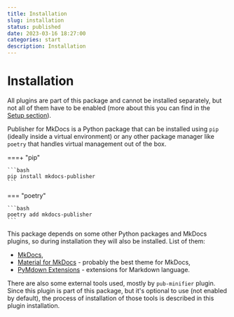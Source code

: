 ```yaml
---
title: Installation
slug: installation
status: published
date: 2023-03-16 18:27:00
categories: start
description: Installation
---
```


# Installation

All plugins are part of this package and cannot be installed separately, but not all of them have to be enabled (more about this you can find in the [Setup section](01_installation.md)).

Publisher for MkDocs is a Python package that can be installed using `pip` (ideally inside a virtual environment) or any other package manager like `poetry` that handles virtual management out of the box.

===+ "pip"

    ```bash
    pip install mkdocs-publisher
    ```

=== "poetry"

    ```bash
    poetry add mkdocs-publisher
    ```

This package depends on some other Python packages and MkDocs plugins, so during installation they will also be installed. List of them:

- [MkDocs](https://www.mkdocs.org),
- [Material for MkDocs](https://squidfunk.github.io/mkdocs-material/) - probably the best theme for MkDocs,
- [PyMdown Extensions](https://python-markdown.github.io/extensions/) - extensions for Markdown language.

There are also some external tools used, mostly by `pub-minifier` plugin. Since this plugin is part of this package, but it's optional to use (not enabled by default), the process of installation of those tools is described in this plugin installation.
